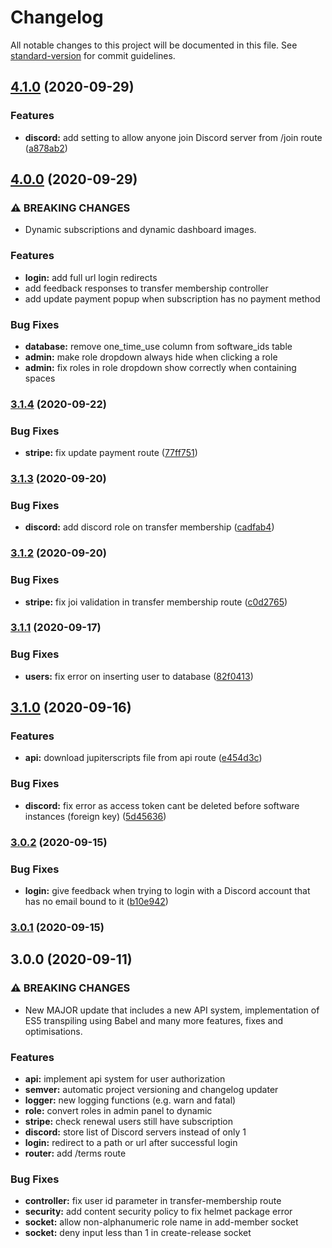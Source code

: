 # Changelog

All notable changes to this project will be documented in this file. See [standard-version](https://github.com/conventional-changelog/standard-version) for commit guidelines.

## [4.1.0](https://github.com/marcelmiro/jupiter-notify/compare/v4.0.0...v4.1.0) (2020-09-29)


### Features

* **discord:** add setting to allow anyone join Discord server from /join route ([a878ab2](https://github.com/marcelmiro/jupiter-notify/commit/a878ab280c329ccc2579330e5f65c769410dce67))

## [4.0.0](https://github.com/marcelmiro/jupiter-notify/compare/v3.1.4...v4.0.0) (2020-09-29)


### ⚠ BREAKING CHANGES

* Dynamic subscriptions and dynamic dashboard images.


### Features

* **login:** add full url login redirects
* add feedback responses to transfer membership controller
* add update payment popup when subscription has no payment method


### Bug Fixes
* **database:** remove one_time_use column from software_ids table
* **admin:** make role dropdown always hide when clicking a role
* **admin:** fix roles in role dropdown show correctly when containing spaces

### [3.1.4](https://github.com/marcelmiro/jupiter-notify/compare/v3.1.3...v3.1.4) (2020-09-22)


### Bug Fixes

* **stripe:** fix update payment route ([77ff751](https://github.com/marcelmiro/jupiter-notify/commit/77ff7517e19cb08db72bf3e89a590a9078f6cf81))

### [3.1.3](https://github.com/marcelmiro/jupiter-notify/compare/v3.1.2...v3.1.3) (2020-09-20)


### Bug Fixes

* **discord:** add discord role on transfer membership ([cadfab4](https://github.com/marcelmiro/jupiter-notify/commit/cadfab41156918012f1f470c412ba717cc81c12d))

### [3.1.2](https://github.com/marcelmiro/jupiter-notify/compare/v3.1.1...v3.1.2) (2020-09-20)


### Bug Fixes

* **stripe:** fix joi validation in transfer membership route ([c0d2765](https://github.com/marcelmiro/jupiter-notify/commit/c0d2765b39c63e27d9866a4846c0992093fff8e9))

### [3.1.1](https://github.com/marcelmiro/jupiter-notify/compare/v3.1.0...v3.1.1) (2020-09-17)


### Bug Fixes

* **users:** fix error on inserting user to database ([82f0413](https://github.com/marcelmiro/jupiter-notify/commit/82f0413bb9cc458411c794731dee49705b82f803))

## [3.1.0](https://github.com/marcelmiro/jupiter-notify/compare/v3.0.2...v3.1.0) (2020-09-16)


### Features

* **api:** download jupiterscripts file from api route ([e454d3c](https://github.com/marcelmiro/jupiter-notify/commit/e454d3c596faa474fd450aaa7dbc1d1746a37d14))


### Bug Fixes

* **discord:** fix error as access token cant be deleted before software instances (foreign key) ([5d45636](https://github.com/marcelmiro/jupiter-notify/commit/5d4563618ec97d3f0c8ec67c1e089ca1b9204443))

### [3.0.2](https://github.com/marcelmiro/jupiter-notify/compare/v3.0.1...v3.0.2) (2020-09-15)


### Bug Fixes

* **login:** give feedback when trying to login with a Discord account that has no email bound to it ([b10e942](https://github.com/marcelmiro/jupiter-notify/commit/b10e942204b3a617b3b3bead5c82230ab727960b))

### [3.0.1](https://github.com/marcelmiro/jupiter-notify/compare/v3.0.0...v3.0.1) (2020-09-15)

## 3.0.0 (2020-09-11)


### ⚠ BREAKING CHANGES

* New MAJOR update that includes a new API system, implementation of ES5 transpiling using Babel and many more features, fixes and optimisations.


### Features

* **api:** implement api system for user authorization
* **semver:** automatic project versioning and changelog updater
* **logger:** new logging functions (e.g. warn and fatal)
* **role:** convert roles in admin panel to dynamic
* **stripe:** check renewal users still have subscription
* **discord:** store list of Discord servers instead of only 1
* **login:** redirect to a path or url after successful login
* **router:** add /terms route


### Bug Fixes

* **controller:** fix user id parameter in transfer-membership route
* **security:** add content security policy to fix helmet package error
* **socket:** allow non-alphanumeric role name in add-member socket
* **socket:** deny input less than 1 in create-release socket
